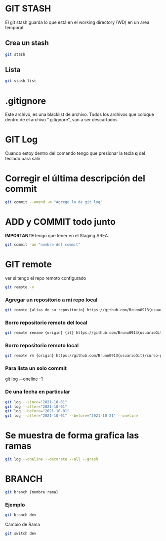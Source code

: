 # GIT STASH
El git stash guarda lo que está en el working directory (WD) en un area temporal.


## Crea un stash
```bash
git stash
```
## Lista 
```bash
git stash list
```
# .gitignore
Este archivo, es una blacklist de archivo. Todos los archivos que coloque dentro de el archivo ".gitignore", van a ser descartados

# GIT Log
Cuando estoy dentro del comando tengo que presionar la tecla **q** del teclado para salir

# Corregir el última descripción del commit

```bash
git commit --amend -m "Agrego lo de git log"
```
#  ADD y COMMIT todo junto 
**IMPORTANTE**Tengo que tener en el Staging AREA.
```bash
git commit -am "nombre del commit"
```
# GIT remote

ver si tengo el repo remoto configurado

```bash
git remote -v
```
### Agregar un repositorio a mi repo local
```bash
git remote {alias de su repositorio} https://github.com/Bruno0913{usuarioGit}/curso-git-colaborativo{nombreRepo/proyecto}.git
```
### Borro repositorio remoto del local
```bash
git remote rename {origin} {it} https://github.com/Bruno0913{usuarioGit}/curso-git-colaborativo{nombreRepo/proyecto}.git
```
### Borro repositorio remoto local
```bash
git remote rm {origin} https://github.com/Bruno0913{usuarioGit}/curso-git-colaborativo{nombreRepo/proyecto}.git
```

### Para lista un solo commit

git log --oneline -1

### De una fecha en particular
```bash
git log --since="2021-10-01"
git log --after="2021-10-01"
git log --before="2021-10-01"
git log --after="2021-10-01" --before="2021-10-21" --oneline
```
# Se muestra de forma grafica las ramas
```bash
git log --oneline --decorate --all --graph
```
# BRANCH
```bash
git branch {nombre rama}
```
### Ejemplo
```bash
git branch dev
```

Cambio de Rama
```bash
git switch dev
```
